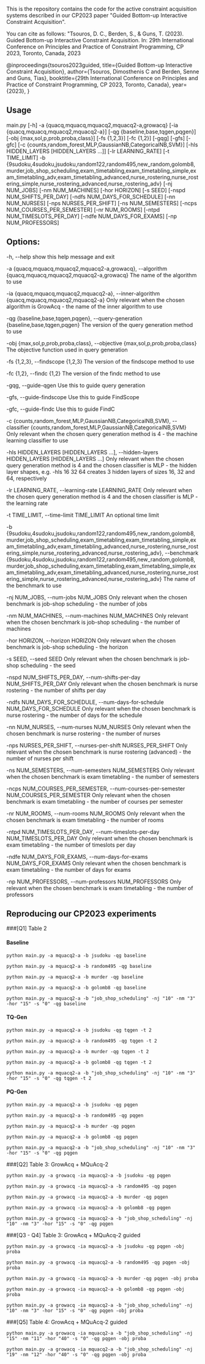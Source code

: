 This is the repository contains the code for the active constraint acquisition systems described in our CP2023 paper "Guided Bottom-up Interactive Constraint Acquisition".

You can cite as follows: "Tsouros, D. C., Berden, S., & Guns, T. (2023). Guided Bottom-up Interactive Constraint Acquisition. In: 29th International Conference on Principles and Practice of Constraint Programming, CP 2023, Toronto, Canada, 2023


@inproceedings{tsouros2023guided,
  title={Guided Bottom-up Interactive Constraint Acquisition},
  author={Tsouros, Dimosthenis C and Berden, Senne and Guns, Tias},
  booktitle={29th International Conference on Principles and Practice of Constraint Programming, CP 2023, Toronto, Canada},
  year={2023},
}


## Usage 

main.py [-h] -a {quacq,mquacq,mquacq2,mquacq2-a,growacq}
               [-ia {quacq,mquacq,mquacq2,mquacq2-a}]
               [-qg {baseline,base,tqgen,pqgen}]
               [-obj {max,sol,p,prob,proba,class}] [-fs {1,2,3}] [-fc {1,2}]
               [-gqg] [-gfs] [-gfc]
               [-c {counts,random_forest,MLP,GaussianNB,CategoricalNB,SVM}]
               [-hls HIDDEN_LAYERS [HIDDEN_LAYERS ...]] [-lr LEARNING_RATE]
               [-t TIME_LIMIT] -b
               {9sudoku,4sudoku,jsudoku,random122,random495,new_random,golomb8,murder,job_shop_scheduling,exam_timetabling,exam_timetabling_simple,exam_timetabling_adv,exam_timetabling_advanced,nurse_rostering,nurse_rostering_simple,nurse_rostering_advanced,nurse_rostering_adv}
               [-nj NUM_JOBS] [-nm NUM_MACHINES] [-hor HORIZON] [-s SEED]
               [-nspd NUM_SHIFTS_PER_DAY] [-ndfs NUM_DAYS_FOR_SCHEDULE]
               [-nn NUM_NURSES] [-nps NURSES_PER_SHIFT] [-ns NUM_SEMESTERS]
               [-ncps NUM_COURSES_PER_SEMESTER] [-nr NUM_ROOMS]
               [-ntpd NUM_TIMESLOTS_PER_DAY] [-ndfe NUM_DAYS_FOR_EXAMS]
               [-np NUM_PROFESSORS]

## Options:

  -h, --help            show this help message and exit

  -a {quacq,mquacq,mquacq2,mquacq2-a,growacq}, --algorithm {quacq,mquacq,mquacq2,mquacq2-a,growacq}
                        The name of the algorithm to use

  -ia {quacq,mquacq,mquacq2,mquacq2-a}, --inner-algorithm {quacq,mquacq,mquacq2,mquacq2-a}
                        Only relevant when the chosen algorithm is GrowAcq -
                        the name of the inner algorithm to use

  -qg {baseline,base,tqgen,pqgen}, --query-generation {baseline,base,tqgen,pqgen}
                        The version of the query generation method to use

  -obj {max,sol,p,prob,proba,class}, --objective {max,sol,p,prob,proba,class}
                        The objective function used in query generation

  -fs {1,2,3}, --findscope {1,2,3}
                        The version of the findscope method to use

  -fc {1,2}, --findc {1,2}
                        The version of the findc method to use

  -gqg, --guide-qgen    Use this to guide query generation

  -gfs, --guide-findscope   Use this to guide FindScope

  -gfc, --guide-findc   Use this to guide FindC

  -c {counts,random_forest,MLP,GaussianNB,CategoricalNB,SVM}, --classifier {counts,random_forest,MLP,GaussianNB,CategoricalNB,SVM}
                        Only relevant when the chosen query generation method
                        is 4 - the machine learning classifier to use

  -hls HIDDEN_LAYERS [HIDDEN_LAYERS ...], --hidden-layers HIDDEN_LAYERS [HIDDEN_LAYERS ...]
                        Only relevant when the chosen query generation method
                        is 4 and the chosen classifier is MLP - the hidden
                        layer shapes, e.g. -hls 16 32 64 creates 3 hidden
                        layers of sizes 16, 32 and 64, respectively

  -lr LEARNING_RATE, --learning-rate LEARNING_RATE
                        Only relevant when the chosen query generation method
                        is 4 and the chosen classifier is MLP - the learning
                        rate

  -t TIME_LIMIT, --time-limit TIME_LIMIT
                        An optional time limit

  -b {9sudoku,4sudoku,jsudoku,random122,random495,new_random,golomb8,murder,job_shop_scheduling,exam_timetabling,exam_timetabling_simple,exam_timetabling_adv,exam_timetabling_advanced,nurse_rostering,nurse_rostering_simple,nurse_rostering_advanced,nurse_rostering_adv}, --benchmark {9sudoku,4sudoku,jsudoku,random122,random495,new_random,golomb8,murder,job_shop_scheduling,exam_timetabling,exam_timetabling_simple,exam_timetabling_adv,exam_timetabling_advanced,nurse_rostering,nurse_rostering_simple,nurse_rostering_advanced,nurse_rostering_adv}
                        The name of the benchmark to use

  -nj NUM_JOBS, --num-jobs NUM_JOBS
                        Only relevant when the chosen benchmark is job-shop
                        scheduling - the number of jobs

  -nm NUM_MACHINES, --num-machines NUM_MACHINES
                        Only relevant when the chosen benchmark is job-shop
                        scheduling - the number of machines

  -hor HORIZON, --horizon HORIZON
                        Only relevant when the chosen benchmark is job-shop
                        scheduling - the horizon

  -s SEED, --seed SEED  Only relevant when the chosen benchmark is job-shop
                        scheduling - the seed

  -nspd NUM_SHIFTS_PER_DAY, --num-shifts-per-day NUM_SHIFTS_PER_DAY
                        Only relevant when the chosen benchmark is nurse
                        rostering - the number of shifts per day

  -ndfs NUM_DAYS_FOR_SCHEDULE, --num-days-for-schedule NUM_DAYS_FOR_SCHEDULE
                        Only relevant when the chosen benchmark is nurse
                        rostering - the number of days for the schedule

  -nn NUM_NURSES, --num-nurses NUM_NURSES
                        Only relevant when the chosen benchmark is nurse
                        rostering - the number of nurses

  -nps NURSES_PER_SHIFT, --nurses-per-shift NURSES_PER_SHIFT
                        Only relevant when the chosen benchmark is nurse
                        rostering (advanced) - the number of nurses per shift

  -ns NUM_SEMESTERS, --num-semesters NUM_SEMESTERS
                        Only relevant when the chosen benchmark is exam
                        timetabling - the number of semesters

  -ncps NUM_COURSES_PER_SEMESTER, --num-courses-per-semester NUM_COURSES_PER_SEMESTER
                        Only relevant when the chosen benchmark is exam
                        timetabling - the number of courses per semester

  -nr NUM_ROOMS, --num-rooms NUM_ROOMS
                        Only relevant when the chosen benchmark is exam
                        timetabling - the number of rooms

  -ntpd NUM_TIMESLOTS_PER_DAY, --num-timeslots-per-day NUM_TIMESLOTS_PER_DAY
                        Only relevant when the chosen benchmark is exam
                        timetabling - the number of timeslots per day

  -ndfe NUM_DAYS_FOR_EXAMS, --num-days-for-exams NUM_DAYS_FOR_EXAMS
                        Only relevant when the chosen benchmark is exam
                        timetabling - the number of days for exams

  -np NUM_PROFESSORS, --num-professors NUM_PROFESSORS
                        Only relevant when the chosen benchmark is exam
                        timetabling - the number of professors

## Reproducing our CP2023 experiments

###[Q1] Table 2

#### Baseline

	python main.py -a mquacq2-a -b jsudoku -qg baseline

	python main.py -a mquacq2-a -b random495 -qg baseline

	python main.py -a mquacq2-a -b murder -qg baseline

	python main.py -a mquacq2-a -b golomb8 -qg baseline

	python main.py -a mquacq2-a -b "job_shop_scheduling" -nj "10" -nm "3" -hor "15" -s "0" -qg baseline

#### TQ-Gen

	python main.py -a mquacq2-a -b jsudoku -qg tqgen -t 2

	python main.py -a mquacq2-a -b random495 -qg tqgen -t 2

	python main.py -a mquacq2-a -b murder -qg tqgen -t 2

	python main.py -a mquacq2-a -b golomb8 -qg tqgen -t 2

	python main.py -a mquacq2-a -b "job_shop_scheduling" -nj "10" -nm "3" -hor "15" -s "0" -qg tqgen -t 2

#### PQ-Gen

	python main.py -a mquacq2-a -b jsudoku -qg pqgen

	python main.py -a mquacq2-a -b random495 -qg pqgen

	python main.py -a mquacq2-a -b murder -qg pqgen

	python main.py -a mquacq2-a -b golomb8 -qg pqgen

	python main.py -a mquacq2-a -b "job_shop_scheduling" -nj "10" -nm "3" -hor "15" -s "0" -qg pqgen


###[Q2] Table 3: GrowAcq + MQuAcq-2

	python main.py -a growacq -ia mquacq2-a -b jsudoku -qg pqgen

	python main.py -a growacq -ia mquacq2-a -b random495 -qg pqgen

	python main.py -a growacq -ia mquacq2-a -b murder -qg pqgen

	python main.py -a growacq -ia mquacq2-a -b golomb8 -qg pqgen

	python main.py -a growacq -ia mquacq2-a -b "job_shop_scheduling" -nj "10" -nm "3" -hor "15" -s "0" -qg pqgen


###[Q3 - Q4] Table 3: GrowAcq + MQuAcq-2 guided

	python main.py -a growacq -ia mquacq2-a -b jsudoku -qg pqgen -obj proba

	python main.py -a growacq -ia mquacq2-a -b random495 -qg pqgen -obj proba

	python main.py -a growacq -ia mquacq2-a -b murder -qg pqgen -obj proba

	python main.py -a growacq -ia mquacq2-a -b golomb8 -qg pqgen -obj proba

	python main.py -a growacq -ia mquacq2-a -b "job_shop_scheduling" -nj "10" -nm "3" -hor "15" -s "0" -qg pqgen -obj proba


###[Q5] Table 4: GrowAcq + MQuAcq-2 guided

	python main.py -a growacq -ia mquacq2-a -b "job_shop_scheduling" -nj "15" -nm "11" -hor "40" -s "0" -qg pqgen -obj proba
	
	python main.py -a growacq -ia mquacq2-a -b "job_shop_scheduling" -nj "19" -nm "12" -hor "40" -s "0" -qg pqgen -obj proba

